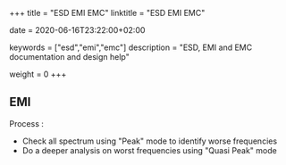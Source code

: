 +++
title = "ESD EMI EMC"
linktitle = "ESD EMI EMC"

date = 2020-06-16T23:22:00+02:00

keywords = ["esd","emi","emc"]
description = "ESD, EMI and EMC documentation and design help"

weight = 0
+++

## EMI

Process :

- Check all spectrum using "Peak" mode to identify worse frequencies
- Do a deeper analysis on worst frequencies using "Quasi Peak" mode
